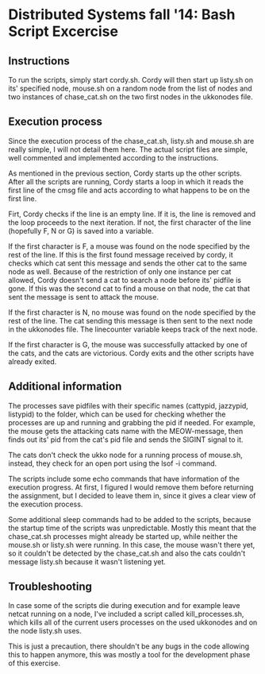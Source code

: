 # Distributed Systems fall '14: Bash Script Excercise

## Instructions
To run the scripts, simply start cordy.sh. Cordy will then start up listy.sh on its' specified node, mouse.sh on a random node from the list of nodes and two instances of chase_cat.sh on the two first nodes in the ukkonodes file. 

## Execution process
Since the execution process of the chase_cat.sh, listy.sh and mouse.sh are really simple, I will not detail them here. The actual script files are simple, well commented and implemented according to the instructions.

As mentioned in the previous section, Cordy starts up the other scripts. After all the scripts are running, Cordy starts a loop in which it reads the first line of the cmsg file and acts according to what happens to be on the first line.

Firt, Cordy checks if the line is an empty line. If it is, the line is removed and the loop proceeds to the next iteration. If not, the first character of the line (hopefully F, N or G) is saved into a variable.

If the first character is F, a mouse was found on the node specified by the rest of the line. If this is the first found message received by cordy, it checks which cat sent this message and sends the other cat to the same node as well. Because of the restriction of only one instance per cat allowed, Cordy doesn't send a cat to search a node before its' pidfile is gone. If this was the second cat to find a mouse on that node, the cat that sent the message is sent to attack the mouse.

If the first character is N, no mouse was found on the node specified by the rest of the line. The cat sending this message is then sent to the next node in the ukkonodes file. The linecounter variable keeps track of the next node.

If the first character is G, the mouse was successfully attacked by one of the cats, and the cats are victorious. Cordy exits and the other scripts have already exited.

## Additional information
The processes save pidfiles with their specific names (cattypid, jazzypid, listypid) to the folder, which can be used for checking whether the processes are up and running and grabbing the pid if needed. For example, the mouse gets the attacking cats name with the MEOW-message, then finds out its' pid from the cat's pid file and sends the SIGINT signal to it.

The cats don't check the ukko node for a running process of mouse.sh, instead, they check for an open port using the lsof -i command.

The scripts include some echo commands that have information of the execution progress. At first, I figured I would remove them before returning the assignment, but I decided to leave them in, since it gives a clear view of the execution process.

Some additional sleep commands had to be added to the scripts, because the startup time of the scripts was unpredictable. Mostly this meant that the chase_cat.sh processes might already be started up, while neither the mouse.sh or listy.sh were running. In this case, the mouse wasn't there yet, so it couldn't be detected by the chase_cat.sh and also the cats couldn't message listy.sh because it wasn't listening yet.


## Troubleshooting

In case some of the scripts die during execution and for example leave netcat running on a node, I've included a script called kill_processes.sh, which kills all of the current users processes on the used ukkonodes and on the node listy.sh uses.

This is just a precaution, there shouldn't be any bugs in the code allowing this to happen anymore, this was mostly a tool for the development phase of this exercise.
